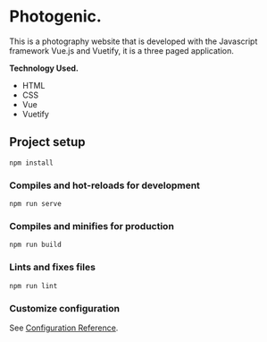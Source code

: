 # Photogenic.

This is a photography website that is developed with the Javascript framework Vue.js and Vuetify, it is a three paged application. 

**Technology Used.**
- HTML 
- CSS
- Vue
- Vuetify

## Project setup
```
npm install
```

### Compiles and hot-reloads for development
```
npm run serve
```

### Compiles and minifies for production
```
npm run build
```

### Lints and fixes files
```
npm run lint
```

### Customize configuration
See [Configuration Reference](https://cli.vuejs.org/config/).
